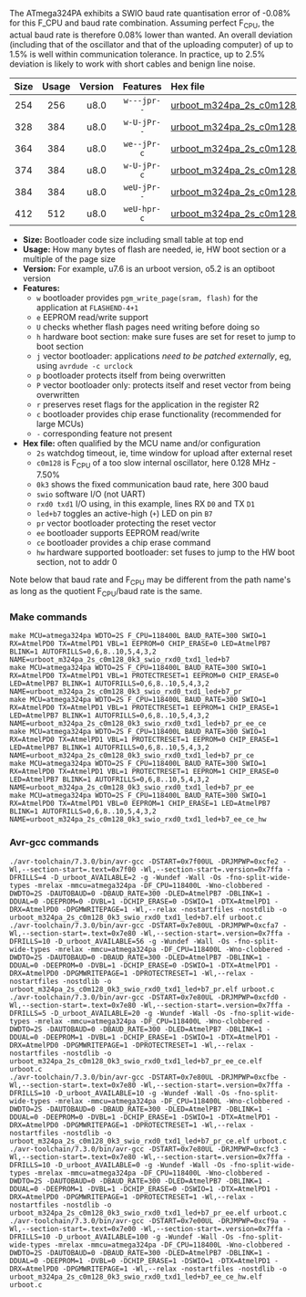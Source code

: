 The ATmega324PA exhibits a SWIO baud rate quantisation error of -0.08% for this F_CPU and baud rate combination. Assuming perfect F<sub>CPU</sub>, the actual baud rate is therefore 0.08% lower than wanted. An overall deviation (including that of the oscillator and that of the uploading computer) of up to 1.5% is well within communication tolerance. In practice, up to 2.5% deviation is likely to work with short cables and benign line noise.

|Size|Usage|Version|Features|Hex file|
|:-:|:-:|:-:|:-:|:--|
|254|256|u8.0|`w---jpr--`|[urboot_m324pa_2s_c0m128_0k3_swio_rxd0_txd1_led+b7.hex](https://raw.githubusercontent.com/stefanrueger/urboot.hex/main/mcus/atmega324pa/watchdog_2_s/internal_oscillator_c-7.50%25/%2B0m128000_hz/%2B%2B%2B0k3_baud/uart0_rxd0_txd1/led%2Bb7/urboot_m324pa_2s_c0m128_0k3_swio_rxd0_txd1_led%2Bb7.hex)|
|328|384|u8.0|`w-U-jPr--`|[urboot_m324pa_2s_c0m128_0k3_swio_rxd0_txd1_led+b7_pr.hex](https://raw.githubusercontent.com/stefanrueger/urboot.hex/main/mcus/atmega324pa/watchdog_2_s/internal_oscillator_c-7.50%25/%2B0m128000_hz/%2B%2B%2B0k3_baud/uart0_rxd0_txd1/led%2Bb7/urboot_m324pa_2s_c0m128_0k3_swio_rxd0_txd1_led%2Bb7_pr.hex)|
|364|384|u8.0|`we--jPr-c`|[urboot_m324pa_2s_c0m128_0k3_swio_rxd0_txd1_led+b7_pr_ee_ce.hex](https://raw.githubusercontent.com/stefanrueger/urboot.hex/main/mcus/atmega324pa/watchdog_2_s/internal_oscillator_c-7.50%25/%2B0m128000_hz/%2B%2B%2B0k3_baud/uart0_rxd0_txd1/led%2Bb7/urboot_m324pa_2s_c0m128_0k3_swio_rxd0_txd1_led%2Bb7_pr_ee_ce.hex)|
|374|384|u8.0|`w-U-jPr-c`|[urboot_m324pa_2s_c0m128_0k3_swio_rxd0_txd1_led+b7_pr_ce.hex](https://raw.githubusercontent.com/stefanrueger/urboot.hex/main/mcus/atmega324pa/watchdog_2_s/internal_oscillator_c-7.50%25/%2B0m128000_hz/%2B%2B%2B0k3_baud/uart0_rxd0_txd1/led%2Bb7/urboot_m324pa_2s_c0m128_0k3_swio_rxd0_txd1_led%2Bb7_pr_ce.hex)|
|384|384|u8.0|`weU-jPr--`|[urboot_m324pa_2s_c0m128_0k3_swio_rxd0_txd1_led+b7_pr_ee.hex](https://raw.githubusercontent.com/stefanrueger/urboot.hex/main/mcus/atmega324pa/watchdog_2_s/internal_oscillator_c-7.50%25/%2B0m128000_hz/%2B%2B%2B0k3_baud/uart0_rxd0_txd1/led%2Bb7/urboot_m324pa_2s_c0m128_0k3_swio_rxd0_txd1_led%2Bb7_pr_ee.hex)|
|412|512|u8.0|`weU-hpr-c`|[urboot_m324pa_2s_c0m128_0k3_swio_rxd0_txd1_led+b7_ee_ce_hw.hex](https://raw.githubusercontent.com/stefanrueger/urboot.hex/main/mcus/atmega324pa/watchdog_2_s/internal_oscillator_c-7.50%25/%2B0m128000_hz/%2B%2B%2B0k3_baud/uart0_rxd0_txd1/led%2Bb7/urboot_m324pa_2s_c0m128_0k3_swio_rxd0_txd1_led%2Bb7_ee_ce_hw.hex)|

- **Size:** Bootloader code size including small table at top end
- **Usage:** How many bytes of flash are needed, ie, HW boot section or a multiple of the page size
- **Version:** For example, u7.6 is an urboot version, o5.2 is an optiboot version
- **Features:**
  + `w` bootloader provides `pgm_write_page(sram, flash)` for the application at `FLASHEND-4+1`
  + `e` EEPROM read/write support
  + `U` checks whether flash pages need writing before doing so
  + `h` hardware boot section: make sure fuses are set for reset to jump to boot section
  + `j` vector bootloader: applications *need to be patched externally*, eg, using `avrdude -c urclock`
  + `p` bootloader protects itself from being overwritten
  + `P` vector bootloader only: protects itself and reset vector from being overwritten
  + `r` preserves reset flags for the application in the register R2
  + `c` bootloader provides chip erase functionality (recommended for large MCUs)
  + `-` corresponding feature not present
- **Hex file:** often qualified by the MCU name and/or configuration
  + `2s` watchdog timeout, ie, time window for upload after external reset
  + `c0m128` is F<sub>CPU</sub> of a too slow internal oscillator, here 0.128 MHz - 7.50%
  + `0k3` shows the fixed communication baud rate, here 300 baud
  + `swio` software I/O (not UART)
  + `rxd0 txd1` I/O using, in this example, lines RX `D0` and TX `D1`
  + `led+b7` toggles an active-high (`+`) LED on pin `B7`
  + `pr` vector bootloader protecting the reset vector
  + `ee` bootloader supports EEPROM read/write
  + `ce` bootloader provides a chip erase command
  + `hw` hardware supported bootloader: set fuses to jump to the HW boot section, not to addr 0


Note below that baud rate and F<sub>CPU</sub> may be different from the path name's as long as the quotient F<sub>CPU</sub>/baud rate is the same.

### Make commands
```
make MCU=atmega324pa WDTO=2S F_CPU=118400L BAUD_RATE=300 SWIO=1 RX=AtmelPD0 TX=AtmelPD1 VBL=1 EEPROM=0 CHIP_ERASE=0 LED=AtmelPB7 BLINK=1 AUTOFRILLS=0,6,8..10,5,4,3,2 NAME=urboot_m324pa_2s_c0m128_0k3_swio_rxd0_txd1_led+b7
make MCU=atmega324pa WDTO=2S F_CPU=118400L BAUD_RATE=300 SWIO=1 RX=AtmelPD0 TX=AtmelPD1 VBL=1 PROTECTRESET=1 EEPROM=0 CHIP_ERASE=0 LED=AtmelPB7 BLINK=1 AUTOFRILLS=0,6,8..10,5,4,3,2 NAME=urboot_m324pa_2s_c0m128_0k3_swio_rxd0_txd1_led+b7_pr
make MCU=atmega324pa WDTO=2S F_CPU=118400L BAUD_RATE=300 SWIO=1 RX=AtmelPD0 TX=AtmelPD1 VBL=1 PROTECTRESET=1 EEPROM=1 CHIP_ERASE=1 LED=AtmelPB7 BLINK=1 AUTOFRILLS=0,6,8..10,5,4,3,2 NAME=urboot_m324pa_2s_c0m128_0k3_swio_rxd0_txd1_led+b7_pr_ee_ce
make MCU=atmega324pa WDTO=2S F_CPU=118400L BAUD_RATE=300 SWIO=1 RX=AtmelPD0 TX=AtmelPD1 VBL=1 PROTECTRESET=1 EEPROM=0 CHIP_ERASE=1 LED=AtmelPB7 BLINK=1 AUTOFRILLS=0,6,8..10,5,4,3,2 NAME=urboot_m324pa_2s_c0m128_0k3_swio_rxd0_txd1_led+b7_pr_ce
make MCU=atmega324pa WDTO=2S F_CPU=118400L BAUD_RATE=300 SWIO=1 RX=AtmelPD0 TX=AtmelPD1 VBL=1 PROTECTRESET=1 EEPROM=1 CHIP_ERASE=0 LED=AtmelPB7 BLINK=1 AUTOFRILLS=0,6,8..10,5,4,3,2 NAME=urboot_m324pa_2s_c0m128_0k3_swio_rxd0_txd1_led+b7_pr_ee
make MCU=atmega324pa WDTO=2S F_CPU=118400L BAUD_RATE=300 SWIO=1 RX=AtmelPD0 TX=AtmelPD1 VBL=0 EEPROM=1 CHIP_ERASE=1 LED=AtmelPB7 BLINK=1 AUTOFRILLS=0,6,8..10,5,4,3,2 NAME=urboot_m324pa_2s_c0m128_0k3_swio_rxd0_txd1_led+b7_ee_ce_hw
```

### Avr-gcc commands
```
./avr-toolchain/7.3.0/bin/avr-gcc -DSTART=0x7f00UL -DRJMPWP=0xcfe2 -Wl,--section-start=.text=0x7f00 -Wl,--section-start=.version=0x7ffa -DFRILLS=4 -D_urboot_AVAILABLE=2 -g -Wundef -Wall -Os -fno-split-wide-types -mrelax -mmcu=atmega324pa -DF_CPU=118400L -Wno-clobbered -DWDTO=2S -DAUTOBAUD=0 -DBAUD_RATE=300 -DLED=AtmelPB7 -DBLINK=1 -DDUAL=0 -DEEPROM=0 -DVBL=1 -DCHIP_ERASE=0 -DSWIO=1 -DTX=AtmelPD1 -DRX=AtmelPD0 -DPGMWRITEPAGE=1 -Wl,--relax -nostartfiles -nostdlib -o urboot_m324pa_2s_c0m128_0k3_swio_rxd0_txd1_led+b7.elf urboot.c
./avr-toolchain/7.3.0/bin/avr-gcc -DSTART=0x7e80UL -DRJMPWP=0xcfa7 -Wl,--section-start=.text=0x7e80 -Wl,--section-start=.version=0x7ffa -DFRILLS=10 -D_urboot_AVAILABLE=56 -g -Wundef -Wall -Os -fno-split-wide-types -mrelax -mmcu=atmega324pa -DF_CPU=118400L -Wno-clobbered -DWDTO=2S -DAUTOBAUD=0 -DBAUD_RATE=300 -DLED=AtmelPB7 -DBLINK=1 -DDUAL=0 -DEEPROM=0 -DVBL=1 -DCHIP_ERASE=0 -DSWIO=1 -DTX=AtmelPD1 -DRX=AtmelPD0 -DPGMWRITEPAGE=1 -DPROTECTRESET=1 -Wl,--relax -nostartfiles -nostdlib -o urboot_m324pa_2s_c0m128_0k3_swio_rxd0_txd1_led+b7_pr.elf urboot.c
./avr-toolchain/7.3.0/bin/avr-gcc -DSTART=0x7e80UL -DRJMPWP=0xcfd0 -Wl,--section-start=.text=0x7e80 -Wl,--section-start=.version=0x7ffa -DFRILLS=5 -D_urboot_AVAILABLE=20 -g -Wundef -Wall -Os -fno-split-wide-types -mrelax -mmcu=atmega324pa -DF_CPU=118400L -Wno-clobbered -DWDTO=2S -DAUTOBAUD=0 -DBAUD_RATE=300 -DLED=AtmelPB7 -DBLINK=1 -DDUAL=0 -DEEPROM=1 -DVBL=1 -DCHIP_ERASE=1 -DSWIO=1 -DTX=AtmelPD1 -DRX=AtmelPD0 -DPGMWRITEPAGE=1 -DPROTECTRESET=1 -Wl,--relax -nostartfiles -nostdlib -o urboot_m324pa_2s_c0m128_0k3_swio_rxd0_txd1_led+b7_pr_ee_ce.elf urboot.c
./avr-toolchain/7.3.0/bin/avr-gcc -DSTART=0x7e80UL -DRJMPWP=0xcfbe -Wl,--section-start=.text=0x7e80 -Wl,--section-start=.version=0x7ffa -DFRILLS=10 -D_urboot_AVAILABLE=10 -g -Wundef -Wall -Os -fno-split-wide-types -mrelax -mmcu=atmega324pa -DF_CPU=118400L -Wno-clobbered -DWDTO=2S -DAUTOBAUD=0 -DBAUD_RATE=300 -DLED=AtmelPB7 -DBLINK=1 -DDUAL=0 -DEEPROM=0 -DVBL=1 -DCHIP_ERASE=1 -DSWIO=1 -DTX=AtmelPD1 -DRX=AtmelPD0 -DPGMWRITEPAGE=1 -DPROTECTRESET=1 -Wl,--relax -nostartfiles -nostdlib -o urboot_m324pa_2s_c0m128_0k3_swio_rxd0_txd1_led+b7_pr_ce.elf urboot.c
./avr-toolchain/7.3.0/bin/avr-gcc -DSTART=0x7e80UL -DRJMPWP=0xcfc3 -Wl,--section-start=.text=0x7e80 -Wl,--section-start=.version=0x7ffa -DFRILLS=10 -D_urboot_AVAILABLE=0 -g -Wundef -Wall -Os -fno-split-wide-types -mrelax -mmcu=atmega324pa -DF_CPU=118400L -Wno-clobbered -DWDTO=2S -DAUTOBAUD=0 -DBAUD_RATE=300 -DLED=AtmelPB7 -DBLINK=1 -DDUAL=0 -DEEPROM=1 -DVBL=1 -DCHIP_ERASE=0 -DSWIO=1 -DTX=AtmelPD1 -DRX=AtmelPD0 -DPGMWRITEPAGE=1 -DPROTECTRESET=1 -Wl,--relax -nostartfiles -nostdlib -o urboot_m324pa_2s_c0m128_0k3_swio_rxd0_txd1_led+b7_pr_ee.elf urboot.c
./avr-toolchain/7.3.0/bin/avr-gcc -DSTART=0x7e00UL -DRJMPWP=0xcf9a -Wl,--section-start=.text=0x7e00 -Wl,--section-start=.version=0x7ffa -DFRILLS=10 -D_urboot_AVAILABLE=100 -g -Wundef -Wall -Os -fno-split-wide-types -mrelax -mmcu=atmega324pa -DF_CPU=118400L -Wno-clobbered -DWDTO=2S -DAUTOBAUD=0 -DBAUD_RATE=300 -DLED=AtmelPB7 -DBLINK=1 -DDUAL=0 -DEEPROM=1 -DVBL=0 -DCHIP_ERASE=1 -DSWIO=1 -DTX=AtmelPD1 -DRX=AtmelPD0 -DPGMWRITEPAGE=1 -Wl,--relax -nostartfiles -nostdlib -o urboot_m324pa_2s_c0m128_0k3_swio_rxd0_txd1_led+b7_ee_ce_hw.elf urboot.c
```

